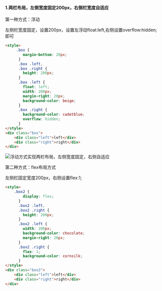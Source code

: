 #### 1.两栏布局，左侧宽度固定200px，右侧栏宽度自适应

第一种方式：浮动

左侧栏宽度固定，设置200px，设置左浮动float:left,右侧设置overflow:hidden;即可

```html
<style>
     .box {
        margin-bottom: 20px;
      }
      .box .left,
      .box .right {
        height: 200px;
      }
      .box .left {
        float: left;
        width: 200px;
        margin-right: 20px;
        background-color: beige;
      }
      .box .right {
        background-color: cadetblue;
        overflow: hidden;
      }
</style>
<div class="box">
    <div class="left">left</div>
    <div class="right">right</div>
</div>
```

![浮动方式实现两栏布局，左侧宽度固定，右侧自适应](./images/i11.png)

第二种方式：flex布局方式

左侧栏固定宽度200px，右侧设置flex:1;

```html
<style>
	.box2 {
        display: flex;
      }
      .box2 .left,
      .box2 .right {
        height: 200px;
      }
      .box2 .left {
        width: 200px;
        background-color: chocolate;
        margin-right: 20px;
      }
      .box2 .right {
        flex: 1;
        background-color: cornsilk;
      }
</style>
<div class="box2">
    <div class="left">left</div>
    <div class="right">right</div>
</div>
```

